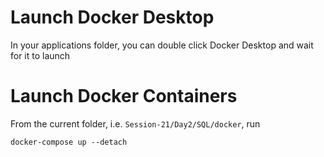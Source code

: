# Launch Docker Desktop
In your applications folder, you can double click Docker Desktop and wait for it to launch

# Launch Docker Containers
From the current folder, i.e. `Session-21/Day2/SQL/docker`, run
```
docker-compose up --detach
```
